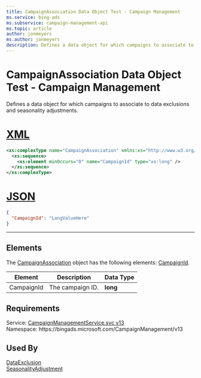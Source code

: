```yaml
---
title: CampaignAssociation Data Object Test - Campaign Management
ms.service: bing-ads
ms.subservice: campaign-management-api
ms.topic: article
author: jonmeyers
ms.author: jonmeyers
description: Defines a data object for which campaigns to associate to data exclusions and seasonality adjustments.(test)
---
```

# CampaignAssociation Data Object Test - Campaign Management
Defines a data object for which campaigns to associate to data exclusions and seasonality adjustments.

# [XML](#tab/xml)

```xml
<xs:complexType name="CampaignAssociation" xmlns:xs="http://www.w3.org/2001/XMLSchema">
  <xs:sequence>
    <xs:element minOccurs="0" name="CampaignId" type="xs:long" />
  </xs:sequence>
</xs:complexType>
```

# [JSON](#tab/json)

```json
{
  "CampaignId": "LongValueHere"
}
```

-----

## <a name="elements"></a>Elements

The [CampaignAssociation](campaignassociation.md) object has the following elements: [CampaignId](#campaignid).

|Element|Description|Data Type|
|-----------|---------------|-------------|
|<a name="campaignid"></a>CampaignId|The campaign ID.|**long**|

## Requirements
Service: [CampaignManagementService.svc v13](https://campaign.api.bingads.microsoft.com/Api/Advertiser/CampaignManagement/v13/CampaignManagementService.svc)  
Namespace: https\://bingads.microsoft.com/CampaignManagement/v13  

## Used By
[DataExclusion](dataexclusion.md)  
[SeasonalityAdjustment](seasonalityadjustment.md)  
